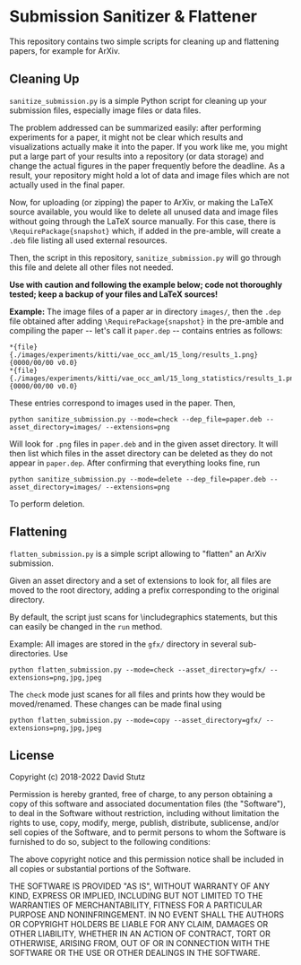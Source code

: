 # Submission Sanitizer & Flattener

This repository contains two simple scripts for cleaning up and flattening papers, for example for ArXiv.

## Cleaning Up

`sanitize_submission.py` is a simple Python script for cleaning up your submission files, especially image files or data files.
 
The problem addressed can be summarized easily: after performing experiments for a paper, it might not be clear
which results and visualizations actually make it into the paper. If you work like me, you might put a large part
of your results into a repository (or data storage) and change the actual figures in the paper frequently before the deadline.
As a result, your repository might hold a lot of data and image files which are not actually
used in the final paper.

Now, for uploading (or zipping) the paper to ArXiv, or making the LaTeX source available, you would like to delete
all unused data and image files without going through the LaTeX source manually. For this case,
there is `\RequirePackage{snapshot}` which, if added in the pre-amble, will create a `.deb` file
listing all used external resources.

Then, the script in this repository, `sanitize_submission.py` will go through this file and
delete all other files not needed.

**Use with caution and following the example below; code not thoroughly tested;
keep a backup of your files and LaTeX sources!**

**Example:** The image files of a paper ar in directory `images/`, then the `.dep` file obtained
after adding `\RequirePackage{snapshot}` in the pre-amble and compiling the paper 
-- let's call it `paper.dep` -- contains entries as follows:

    *{file}   {./images/experiments/kitti/vae_occ_aml/15_long/results_1.png}{0000/00/00 v0.0}
    *{file}   {./images/experiments/kitti/vae_occ_aml/15_long_statistics/results_1.png}{0000/00/00 v0.0}

These entries correspond to images used in the paper. Then,

    python sanitize_submission.py --mode=check --dep_file=paper.deb --asset_directory=images/ --extensions=png

Will look for `.png` files in `paper.deb` and in the given asset directory. It will
then list which files in the asset directory can be deleted as they do not appear in `paper.dep`.
After confirming that everything looks fine, run

    python sanitize_submission.py --mode=delete --dep_file=paper.deb --asset_directory=images/ --extensions=png

To perform deletion.

## Flattening

`flatten_submission.py` is a simple script allowing to "flatten" an ArXiv submission.
    
Given an asset directory and a set of extensions to look for, all files
are moved to the root directory, adding a prefix corresponding
to the original directory.

By default, the script just scans for \includegraphics statements, but this
can easily be changed in the `run` method.

Example: All images are stored in the `gfx/` directory in several
sub-directories. Use

    python flatten_submission.py --mode=check --asset_directory=gfx/ --extensions=png,jpg,jpeg

The `check` mode just scanes for all files and prints how they would be
moved/renamed. These changes can be made final using

    python flatten_submission.py --mode=copy --asset_directory=gfx/ --extensions=png,jpg,jpeg

## License

Copyright (c) 2018-2022 David Stutz

Permission is hereby granted, free of charge, to any person obtaining a copy
of this software and associated documentation files (the "Software"), to deal
in the Software without restriction, including without limitation the rights
to use, copy, modify, merge, publish, distribute, sublicense, and/or sell
copies of the Software, and to permit persons to whom the Software is
furnished to do so, subject to the following conditions:

The above copyright notice and this permission notice shall be included in all
copies or substantial portions of the Software.

THE SOFTWARE IS PROVIDED "AS IS", WITHOUT WARRANTY OF ANY KIND, EXPRESS OR
IMPLIED, INCLUDING BUT NOT LIMITED TO THE WARRANTIES OF MERCHANTABILITY,
FITNESS FOR A PARTICULAR PURPOSE AND NONINFRINGEMENT. IN NO EVENT SHALL THE
AUTHORS OR COPYRIGHT HOLDERS BE LIABLE FOR ANY CLAIM, DAMAGES OR OTHER
LIABILITY, WHETHER IN AN ACTION OF CONTRACT, TORT OR OTHERWISE, ARISING FROM,
OUT OF OR IN CONNECTION WITH THE SOFTWARE OR THE USE OR OTHER DEALINGS IN THE
SOFTWARE.
